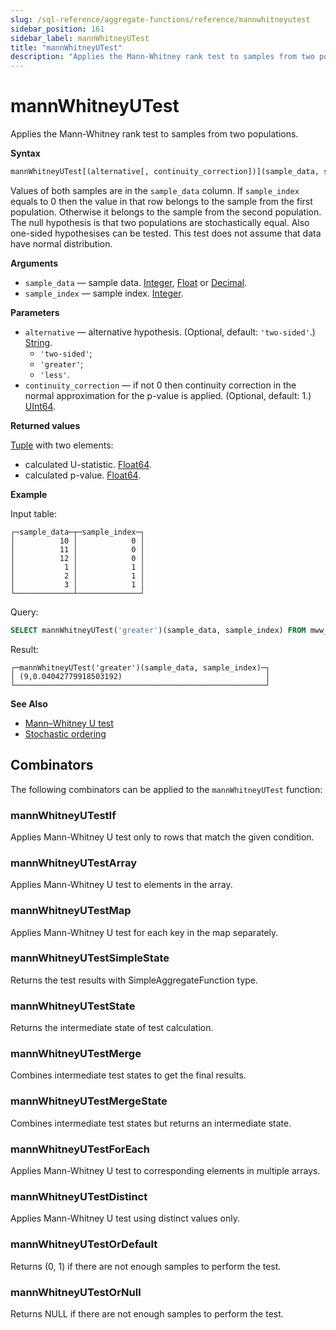 ```yaml
---
slug: /sql-reference/aggregate-functions/reference/mannwhitneyutest
sidebar_position: 161
sidebar_label: mannWhitneyUTest
title: "mannWhitneyUTest"
description: "Applies the Mann-Whitney rank test to samples from two populations."
---
```


# mannWhitneyUTest

Applies the Mann-Whitney rank test to samples from two populations.

**Syntax**

``` sql
mannWhitneyUTest[(alternative[, continuity_correction])](sample_data, sample_index)
```

Values of both samples are in the `sample_data` column. If `sample_index` equals to 0 then the value in that row belongs to the sample from the first population. Otherwise it belongs to the sample from the second population.
The null hypothesis is that two populations are stochastically equal. Also one-sided hypothesises can be tested. This test does not assume that data have normal distribution.

**Arguments**

- `sample_data` — sample data. [Integer](../../../sql-reference/data-types/int-uint.md), [Float](../../../sql-reference/data-types/float.md) or [Decimal](../../../sql-reference/data-types/decimal.md).
- `sample_index` — sample index. [Integer](../../../sql-reference/data-types/int-uint.md).

**Parameters**

- `alternative` — alternative hypothesis. (Optional, default: `'two-sided'`.) [String](../../../sql-reference/data-types/string.md).
    - `'two-sided'`;
    - `'greater'`;
    - `'less'`.
- `continuity_correction` — if not 0 then continuity correction in the normal approximation for the p-value is applied. (Optional, default: 1.) [UInt64](../../../sql-reference/data-types/int-uint.md).

**Returned values**

[Tuple](../../../sql-reference/data-types/tuple.md) with two elements:

- calculated U-statistic. [Float64](../../../sql-reference/data-types/float.md).
- calculated p-value. [Float64](../../../sql-reference/data-types/float.md).


**Example**

Input table:

``` text
┌─sample_data─┬─sample_index─┐
│          10 │            0 │
│          11 │            0 │
│          12 │            0 │
│           1 │            1 │
│           2 │            1 │
│           3 │            1 │
└─────────────┴──────────────┘
```

Query:

``` sql
SELECT mannWhitneyUTest('greater')(sample_data, sample_index) FROM mww_ttest;
```

Result:

``` text
┌─mannWhitneyUTest('greater')(sample_data, sample_index)─┐
│ (9,0.04042779918503192)                                │
└────────────────────────────────────────────────────────┘
```

**See Also**

- [Mann–Whitney U test](https://en.wikipedia.org/wiki/Mann%E2%80%93Whitney_U_test)
- [Stochastic ordering](https://en.wikipedia.org/wiki/Stochastic_ordering)

## Combinators

The following combinators can be applied to the `mannWhitneyUTest` function:

### mannWhitneyUTestIf
Applies Mann-Whitney U test only to rows that match the given condition.

### mannWhitneyUTestArray
Applies Mann-Whitney U test to elements in the array.

### mannWhitneyUTestMap
Applies Mann-Whitney U test for each key in the map separately.

### mannWhitneyUTestSimpleState
Returns the test results with SimpleAggregateFunction type.

### mannWhitneyUTestState
Returns the intermediate state of test calculation.

### mannWhitneyUTestMerge
Combines intermediate test states to get the final results.

### mannWhitneyUTestMergeState
Combines intermediate test states but returns an intermediate state.

### mannWhitneyUTestForEach
Applies Mann-Whitney U test to corresponding elements in multiple arrays.

### mannWhitneyUTestDistinct
Applies Mann-Whitney U test using distinct values only.

### mannWhitneyUTestOrDefault
Returns (0, 1) if there are not enough samples to perform the test.

### mannWhitneyUTestOrNull
Returns NULL if there are not enough samples to perform the test.
